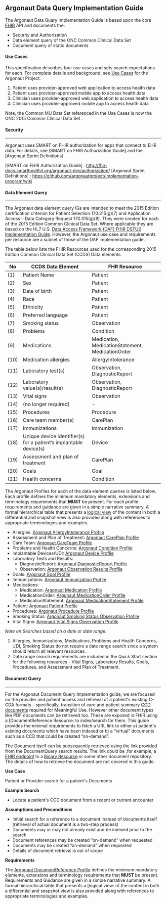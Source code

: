 ## Argonaut Data Query Implementation Guide

The Argonaut Data Query Implementation Guide is based upon the core [FHIR] API and documents the:

 - Security and Authorization
 - Data element query of the ONC Common Clinical Data Set
 - Document query of static documents

#### Use Cases

This specification describes four use cases and sets search expectations for each. For complete details and background, see [Use Cases] for the Argonaut Project.

1.  Patient  uses  provider-approved  web  application  to  access  health  data
2.  Patient  uses  provider-­approved  mobile  app  to  access  health  data
3.  Clinician  uses  provider­-approved  web  application  to  access  health  data
4.  Clinician  uses  provider­-approved  mobile  app  to  access  health  data

Note, the Common MU Data Set referenced in the Use Cases is now the ONC 2015 Common Clinical Data Set .

[Use Cases]: http://argonautwiki.hl7.org/images/e/ec/Argonaut_UseCasesV1-1.pdf

#### Security

-----------------------------------------------

Argonaut uses SMART on FHIR authorization for apps that connect to EHR data. For details, see [SMART on FHIR Authorization Guide] and the [Argonaut Sprint Definitions].

  [SMART on FHIR Authorization Guide] : http://fhir-docs.smarthealthit.org/argonaut-dev/authorization/
  [Argonaut Sprint Definitions] : https://github.com/argonautproject/implementation-program/wiki

#### Data Element Query

  ----------------------

  The Argonaut data element query IGs are intended to meet the 2015 Edition certification criterion for Patient Selection 170.315(g)(7) and Application Access – Data Category Request 170.315(g)(8). They were created for each of the 2015 Edition Common Clinical Data Set. Where applicable they are based on the HL7 U.S. [Data Access Framework (DAF) FHIR DSTU2 Implementation Guide]. However, the Argonaut use case and requirements per resource are a subset of those of the DAF implementation guide.

  The table below lists the FHIR Resources used for the corresponding 2015 Edition Common Clinical Data Set (CCDS) Data elements:

  No| CCDS Data Element | FHR Resource
  ---|---|---|
  (1) |  Patient Name | Patient
  (2) |  Sex | Patient
  (3) |  Date of birth | Patient
  (4) |  Race | Patient
  (5) |  Ethnicity | Patient
  (6) |  Preferred language | Patient
  (7) |  Smoking status | Observation
  (8) |  Problems | Condition
  (9) |  Medications | Medication, MedicationStatement, MedicationOrder
  (10) |  Medication allergies | AllergyIntolerance
  (11) |  Laboratory test(s) | Observation, DiagnosticReport
  (12) |  Laboratory value(s)/result(s) | Observation, DiagnosticReport
  (13) |  Vital signs | Observation
  (14) |  (no longer required) | -
  (15) |  Procedures | Procedure
  (16) |  Care team member(s) | CarePlan
  (17) |  Immunizations | Immunization
  (18) |  Unique device identifier(s) for a patient’s implantable device(s) | Device
  (19) |  Assessment and plan of treatment | CarePlan
  (20) |  Goals | Goal
  (21) |  Health concerns | Condition


  The Argonaut Profiles for each of the data element queries is listed below.  Each profile defines the minimum mandatory elements, extensions and terminology requirements that **MUST** be present. For each profile requirements and guidance are given in a simple narrative summary. A formal hierarchical table that presents a [logical view] of the content in both a differential and snapshot view is also provided along with references to appropriate terminologies and examples.

  - Allergies:  [Argonaut AllergyIntolerance Profile](structuredefinition-argo-allergyintolerance.html)
  -  Assessment and Plan of Treatment:  [Argonaut CarePlan Profile](structuredefinition-argo-careplan.html)
  -  Care Team:  [Argonaut CareTeam Profile](structuredefinition-argo-careteam.html)
  -  Problems and Health Concerns:  [Argonaut Condition Profile](structuredefinition-argo-condition.html)
  -  Implantable Devices/UDI:  [Argonaut Device Profile](structuredefinition-argo-device.html)
  - Laboratory Tests and Results:
     -  DiagnosticReport:  [Argonaut DiagnosticReport Profile](structuredefinition-argo-diagnosticreport.html)
     -  Observation:  [Argonaut Observation Results Profile](structuredefinition-argo-observationresults.html)
  -  Goals:  [Argonaut Goal Profile](structuredefinition-argo-goal.html)
  -  Immunizations:  [Argonaut Immunization Profile](structuredefinition-argo-immunization.html)
  - Medications:
     -  Medication:  [Argonaut Medication Profile](structuredefinition-argo-medication.html)
     -  MedicationOrder:  [Argonaut MedicationOrder Profile](structuredefinition-argo-medicationorder.html)
     -  MedicationStatement:  [Argonaut MedicationStatement Profile](structuredefinition-argo-medicationstatement.html)
  -  Patient:  [Argonaut Patient Profile](structuredefinition-argo-patient.html)
  -  Procedures:  [Argonaut Procedure Profile](structuredefinition-argo-procedure.html)
  -  Smoking Status:  [Argonaut Smoking Status Observation Profile](structuredefinition-argo-smokingstatus.html)
  -  Vital Signs:  [Argonaut Vital Signs Observation Profile](structuredefinition-argo-vitalsigns.html)

  *Note on Searches based on a date or date range:*

  1. Allergies, Immunizations, Medications, Problems and Health Concerns, UDI, Smoking Status do not require a date range search since a system should return all relevant resources.
  1. Date range search requirements are included in the Quick Start section for the following resources - Vital Signs, Laboratory Results, Goals, Procedures, and Assessment and Plan of Treatment.


#### Document Query

 ------------------

 For the Argonaut Document Query Implementation guide, we are focused on the provider and patient access and retrieval of a patient's existing C-CDA formats - specifically, transition of care and patient summary [CCD documents] required for Meaningful Use.  However other document types like PDF documents can be retrieved too. These are exposed in FHIR using a [DocumentReference Resource:  to index/search for them. This guide provides the minimal requirements to fetch a URL link to either a) patient's existing documents which have been indexed or b) a “virtual” documents such as a CCD that could be created “on-demand”.

 The Document itself can be subsequently retrieved using the link provided from the DocumentQuery search results. The link could be ,for example, a [FHIR endpoint]  to a [Binary Resource]  or some other document repository. The details of how to retrieve the document are not covered in this guide.

 **Use Case**

 Patient or Provider search for a patient's Documents

 **Example Search**

 -   Locate a patient's CCD document from a recent or current encounter

 **Assumptions and Preconditions**

 -   Initial search for a reference to a document instead of documents itself (retrieval of actual document is a two-step process)
 -   Documents may or may not already exist and be indexed prior to the search
 -   Document references may be created “on-demand” when requested
 -   Documents may be created “on-demand” when requested
 -   Details of document retrieval is out of scope

**Requirements**

The [Argonaut DocumentReference Profile](structuredefinition-argo-documentreference.html) defines the minimum mandatory elements, extensions and terminology requirements that **MUST** be present.  Requirements and Guidance are given in a simple narrative summary. A formal hierarchical table
that presents a [logical view:  of the content in both a differential and snapshot view is also provided along with references to appropriate terminologies and examples.


[FHIR endpoint]: http://hl7.org/fhir/http.html
[Binary Resource]: http://hl7.org/fhir/binary.html
[CCD documents]: https://en.wikipedia.org/wiki/Continuity_of_Care_Document
[FHIR]: http://hl7.org/fhir
[Data Access Framework]: http://hl7.org/fhir/daf/daf.html
[logical view]: (http://hl7.org/fhir/formats.html)
[Data Access Framework (DAF) FHIR DSTU2 Implementation Guide]: (http://hl7.org/fhir/daf/daf.html)
